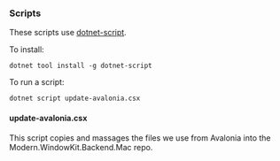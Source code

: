 ### Scripts

These scripts use [dotnet-script](https://github.com/filipw/dotnet-script).

To install:
```
dotnet tool install -g dotnet-script
```

To run a script:
```
dotnet script update-avalonia.csx
```

#### update-avalonia.csx

This script copies and massages the files we use from Avalonia into the Modern.WindowKit.Backend.Mac repo.
